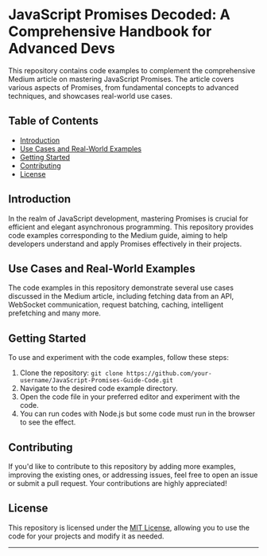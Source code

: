 # JavaScript Promises Decoded: A Comprehensive Handbook for Advanced Devs

This repository contains code examples to complement the comprehensive Medium article on mastering JavaScript Promises. The article covers various aspects of Promises, from fundamental concepts to advanced techniques, and showcases real-world use cases.

## Table of Contents

- [Introduction](#introduction)
- [Use Cases and Real-World Examples](#use-cases-and-real-world-examples)
- [Getting Started](#getting-started)
- [Contributing](#contributing)
- [License](#license)

## Introduction

In the realm of JavaScript development, mastering Promises is crucial for efficient and elegant asynchronous programming. This repository provides code examples corresponding to the Medium guide, aiming to help developers understand and apply Promises effectively in their projects.

## Use Cases and Real-World Examples

The code examples in this repository demonstrate several use cases discussed in the Medium article, including fetching data from an API, WebSocket communication, request batching, caching, intelligent prefetching and many more.

## Getting Started

To use and experiment with the code examples, follow these steps:

1. Clone the repository: `git clone https://github.com/your-username/JavaScript-Promises-Guide-Code.git`
2. Navigate to the desired code example directory.
3. Open the code file in your preferred editor and experiment with the code.
4. You can run codes with Node.js but some code must run in the browser to see the effect.

## Contributing

If you'd like to contribute to this repository by adding more examples, improving the existing ones, or addressing issues, feel free to open an issue or submit a pull request. Your contributions are highly appreciated!

## License

This repository is licensed under the [MIT License](LICENSE), allowing you to use the code for your projects and modify it as needed.

---

